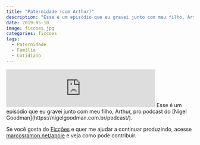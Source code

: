 ```yaml
---
title: "Paternidade (com Arthur)"
description: "Esse é um episódio que eu gravei junto com meu filho, Arthur, pro podcast do Nigel Goodman."
date: 2019-05-10
image: ficcoes.jpg
categories: ficcoes
tags: 
  - Paternidade
  - Família
  - Cotidiano
---
```


<iframe src="https://anchor.fm/podcastficcoes/embed/episodes/Paternidade-com-Arthur-e401lk" height="102px" width="400px" frameborder="0" scrolling="no"></iframe>
Esse é um episódio que eu gravei junto com meu filho, Arthur, pro podcast do [Nigel Goodman](https://nigelgoodman.com.br/podcast/).
 
Se você gosta do [Ficções](https://marcosramon.net/ficcoes/) e quer me ajudar a continuar produzindo, acesse [marcosramon.net/apoie](https://marcosramon.net/apoie/) e veja como pode contribuir. 
